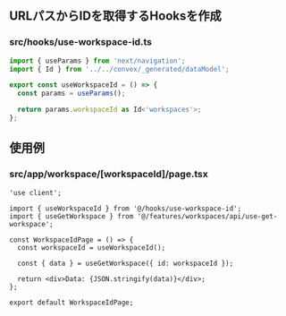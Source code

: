 ## URLパスからIDを取得するHooksを作成

### src/hooks/use-workspace-id.ts

```ts
import { useParams } from 'next/navigation';
import { Id } from '../../convex/_generated/dataModel';

export const useWorkspaceId = () => {
  const params = useParams();

  return params.workspaceId as Id<'workspaces'>;
};
```

## 使用例

### src/app/workspace/[workspaceId]/page.tsx

```tsx
'use client';

import { useWorkspaceId } from '@/hooks/use-workspace-id';
import { useGetWorkspace } from '@/features/workspaces/api/use-get-workspace';

const WorkspaceIdPage = () => {
  const workspaceId = useWorkspaceId();

  const { data } = useGetWorkspace({ id: workspaceId });

  return <div>Data: {JSON.stringify(data)}</div>;
};

export default WorkspaceIdPage;
```